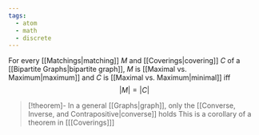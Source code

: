 ```yaml
---
tags:
  - atom
  - math
  - discrete
---
```

For every [[Matchings|matching]] $M$ and [[Coverings|covering]] $C$ of a [[Bipartite Graphs|bipartite graph]], $M$ is [[Maximal vs. Maximum|maximum]] and $C$ is [[Maximal vs. Maximum|minimal]] iff
$$\left| M \right| = \left| C \right| $$

> [!theorem]- In a general [[Graphs|graph]], only the [[Converse, Inverse, and Contrapositive|converse]] holds
> This is a corollary of a theorem in \[[[Coverings]]\]